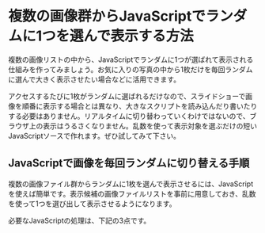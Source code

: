# 複数の画像群からJavaScriptでランダムに1つを選んで表示する方法
複数の画像リストの中から、JavaScriptでランダムに1つが選ばれて表示される仕組みを作ってみましょう。お気に入りの写真の中から1枚だけを毎回ランダムに選んで大きく表示させたい場合などに活用できます。

アクセスするたびに1枚がランダムに選ばれるだけなので、スライドショーで画像を順番に表示する場合とは異なり、大きなスクリプトを読み込んだり書いたりする必要はありません。リアルタイムに切り替わっていくわけではないので、ブラウザ上の表示はうるさくなりません。乱数を使って表示対象を選ぶだけの短いJavaScriptソースで作れます。ぜひ試してみて下さい。

## JavaScriptで画像を毎回ランダムに切り替える手順
複数の画像ファイル群からランダムに1枚を選んで表示させるには、JavaScriptを使えば簡単です。表示候補の画像ファイルリストを事前に用意しておき、乱数を使って1つを選び出して表示させるようになります。

必要なJavaScriptの処理は、下記の3点です。
